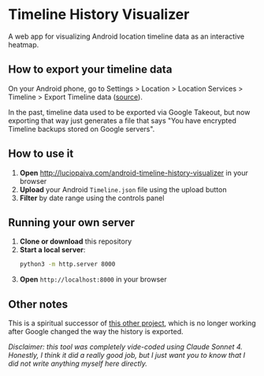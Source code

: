 # Timeline History Visualizer

A web app for visualizing Android location timeline data as an interactive heatmap.

## How to export your timeline data

On your Android phone, go to ​Settings > Location > Location Services > Timeline > Export Timeline data ([source](https://support.google.com/maps/thread/266757640/unable-to-export-google-maps-timeline-takeout?hl=en)).

In the past, timeline data used to be exported via Google Takeout, but now exporting that way just generates a file that says "You have encrypted Timeline backups stored on Google servers".

## How to use it

1. **Open** http://luciopaiva.com/android-timeline-history-visualizer in your browser
2. **Upload** your Android `Timeline.json` file using the upload button
3. **Filter** by date range using the controls panel

## Running your own server

1. **Clone or download** this repository
2. **Start a local server**:
   ```bash
   python3 -m http.server 8000
   ```
3. **Open** `http://localhost:8000` in your browser

## Other notes

This is a spiritual successor of [this other project](https://locationhistoryvisualizer.com/heatmap/), which is no longer working after Google changed the way the history is exported.

*Disclaimer: this tool was completely vide-coded using Claude Sonnet 4. Honestly, I think it did a really good job, but I just want you to know that I did not write anything myself here directly.*
